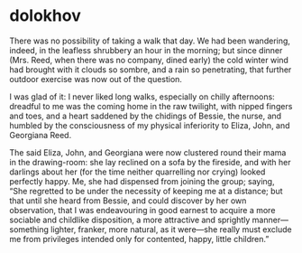 # dolokhov

There was no possibility of taking a walk that day. We had been wandering, indeed, in the leafless shrubbery an hour in the morning; but since dinner (Mrs. Reed, when there was no company, dined early) the cold winter wind had brought with it clouds so sombre, and a rain so penetrating, that further outdoor exercise was now out of the question.

I was glad of it: I never liked long walks, especially on chilly afternoons: dreadful to me was the coming home in the raw twilight, with nipped fingers and toes, and a heart saddened by the chidings of Bessie, the nurse, and humbled by the consciousness of my physical inferiority to Eliza, John, and Georgiana Reed.

The said Eliza, John, and Georgiana were now clustered round their mama in the drawing-room: she lay reclined on a sofa by the fireside, and with her darlings about her (for the time neither quarrelling nor crying) looked perfectly happy. Me, she had dispensed from joining the group; saying, “She regretted to be under the necessity of keeping me at a distance; but that until she heard from Bessie, and could discover by her own observation, that I was endeavouring in good earnest to acquire a more sociable and childlike disposition, a more attractive and sprightly manner—something lighter, franker, more natural, as it were—she really must exclude me from privileges intended only for contented, happy, little children.”
